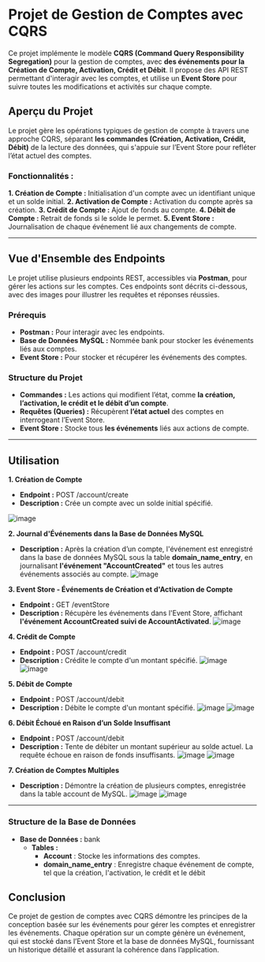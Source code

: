 # Projet de Gestion de Comptes avec CQRS
Ce projet implémente le modèle **CQRS (Command Query Responsibility Segregation)** pour la gestion de comptes, avec **des événements pour la Création de Compte, Activation, Crédit et Débit**.
Il propose des API REST permettant d'interagir avec les comptes, et utilise un **Event Store** pour suivre toutes les modifications et activités sur chaque compte.

## Aperçu du Projet
Le projet gère les opérations typiques de gestion de compte à travers une approche CQRS, séparant **les commandes (Création, Activation, Crédit, Débit)** de la lecture des données, qui s'appuie sur l’Event Store pour refléter l’état actuel des comptes.

### Fonctionnalités :
**1. Création de Compte :** Initialisation d'un compte avec un identifiant unique et un solde initial.
**2. Activation de Compte :** Activation du compte après sa création.
**3. Crédit de Compte :** Ajout de fonds au compte.
**4. Débit de Compte :** Retrait de fonds si le solde le permet.
**5. Event Store :** Journalisation de chaque événement lié aux changements de compte.

--- 

## Vue d'Ensemble des Endpoints
Le projet utilise plusieurs endpoints REST, accessibles via **Postman**, pour gérer les actions sur les comptes. Ces endpoints sont décrits ci-dessous, avec des images pour illustrer les requêtes et réponses réussies.

### Prérequis
* **Postman :** Pour interagir avec les endpoints.
* **Base de Données MySQL :** Nommée bank pour stocker les événements liés aux comptes.
* **Event Store :** Pour stocker et récupérer les événements des comptes.

### Structure du Projet
* **Commandes :** Les actions qui modifient l’état, comme **la création, l’activation, le crédit et le débit d’un compte**.
* **Requêtes (Queries) :** Récupèrent **l’état actuel** des comptes en interrogeant l’Event Store.
* **Event Store :** Stocke tous **les événements** liés aux actions de compte.

---

## Utilisation

**1. Création de Compte**
* **Endpoint :** POST /account/create
* **Description :** Crée un compte avec un solde initial spécifié.

![image](https://github.com/user-attachments/assets/c7885e4c-6a6e-4ff0-987b-740b6dfbcdaa)

**2. Journal d'Événements dans la Base de Données MySQL**
* **Description :** Après la création d’un compte, l'événement est enregistré dans la base de données MySQL sous la table **domain_name_entry**, en journalisant **l'événement "AccountCreated"** et tous les autres événements associés au compte.
![image](https://github.com/user-attachments/assets/d79281a7-a4a8-45dc-906f-0077faacef4f)

**3. Event Store - Événements de Création et d'Activation de Compte**
* **Endpoint :** GET /eventStore
* **Description :** Récupère les événements dans l'Event Store, affichant **l'événement AccountCreated suivi de AccountActivated**.
![image](https://github.com/user-attachments/assets/22e93a90-8b26-4c4c-afc6-aed85e868da8)

**4. Crédit de Compte**
* **Endpoint :** POST /account/credit
* **Description :** Crédite le compte d'un montant spécifié.
![image](https://github.com/user-attachments/assets/34b7b797-b3e1-442e-88bc-7372382c78bc)
![image](https://github.com/user-attachments/assets/a7a77b3f-8f6a-4624-8f8b-c054908ea800)

**5. Débit de Compte**
* **Endpoint :** POST /account/debit
* **Description :** Débite le compte d'un montant spécifié.
![image](https://github.com/user-attachments/assets/2b9dd8a8-def4-4729-9965-98342ec60933)
![image](https://github.com/user-attachments/assets/6d9897d5-e5a4-4987-b0dd-45d58f2e4f6b)

**6. Débit Échoué en Raison d’un Solde Insuffisant**
* **Endpoint :** POST /account/debit
* **Description :** Tente de débiter un montant supérieur au solde actuel. La requête échoue en raison de fonds insuffisants.
![image](https://github.com/user-attachments/assets/346f7024-735c-42cd-b9b9-1b99612d6377)
![image](https://github.com/user-attachments/assets/87656085-6546-4f82-928b-911c387a85a2)

**7. Création de Comptes Multiples**
* **Description :** Démontre la création de plusieurs comptes, enregistrée dans la table account de MySQL.
![image](https://github.com/user-attachments/assets/4b53be5a-b1c7-4014-a3cb-f5b675f32235)
![image](https://github.com/user-attachments/assets/435afa5c-0551-47ed-9371-7d2267490c38)

---

### Structure de la Base de Données
* **Base de Données :** bank
  * **Tables :**
     * **Account** : Stocke les informations des comptes.
     * **domain_name_entry** : Enregistre chaque événement de compte, tel que la création, l'activation, le crédit et le débit

## Conclusion
Ce projet de gestion de comptes avec CQRS démontre les principes de la conception basée sur les événements pour gérer les comptes et enregistrer les événements.
Chaque opération sur un compte génère un événement, qui est stocké dans l’Event Store et la base de données MySQL, fournissant un historique détaillé et assurant la cohérence dans l’application.







